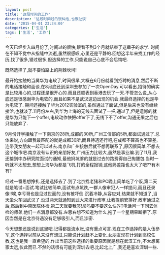 ```yaml
---
layout: post
title: '这段时间的工作'
description: '这段时间过的很纠结,也很扯淡'
date: '2015-04-01 23:34:00'
categories: ['生活']
tags: ['生活', '工作']
---
```


今天已经步入四月份了,时间过的很快,眼看不到3个月就结束了这辈子的求学.
时间在不知不觉中从指缝中流逝,虽然很感叹,心里还是平静的.回想这半年来找工作的经历,找了很多,错过很多,但选择的工作,只能说自己心底不会后悔吧.
<!--more-->
既然选择了,就不要怕路上的荆棘坎坷!

最开始接触的当属华为电软了,时间很早,大概在6月份就看到招聘的消息,然后不断的电话接触和面谈,在8月底还到深圳去参加了一次OpenDay.可以看出,招待的确实是比较用心的,过程还是很开心的.而且还顺表到香港去玩了一天.不管怎么说,从心底还是很感谢华为电软的,而且如果不是武汉这边出现的机会,我最终选择的也是华为电软了.
期间还接触了华为2012实验室的,虽然通过了面试,但是后来也没有继续接洽,也就淡了.11月份左右,到华为上海的无线去面试了一把,通过了,但是遗憾的就是华为只能下一个offer,电软动作快把offer下了,无线下不了offer,沟通无果之后也只能放弃了.

9月份开学接触了一下南京的28所,成都的30所,广州工信部的5所,都面试通过了.总体来说,方向跟我最匹配的就是成都30所,而且待遇还行吧,在成都不算高也不算差,连带我女朋友一起可以过去.南京和广州接触后就不想再联系了,原因很简单,不想去这个城市吧.南京没有认识的亲朋好友,广州压力比较大,虽然是事业编.到了11月,我还接到中办研究院面试的通知,最他妈坑爹的就是过去的路费得自己掏腰包.当时一听就不太想去,想想上海华为都是飞机,打的全程报销,这他妈差距也太大了吧??有木有?

经过一番思想挣扎,还是选择去了.到了北京找老猪和PC晚上简单吃了个饭,第二天就是笔试+面试.笔试比较简单,面试有点坑跌,一群人像审犯人一样提问,而且还录像!!唉,幸亏哥也是见过世面的,没有被吓倒.沉着冷静,从容应对,结果就不知道了,当天坐火车回武汉了.没过两天就通知到武大来进行政审,让我提前安排好.政审通过之后,然后到中南医院体检.第二天就要我签!尼吗要不要这么快?打电话问一下同去体检的师弟,他们一点消息都没有.左思右想不知道为什么,拖了一个星期果断拒了.原因当然是在北京待遇没有足够吸引人,而且涉密.

今天想想还是说到这里吧.记得都是流水账,没有重点可言.现在工作选择的是入伍参军,这个选择以前从来没有想过,只能说计划赶不上变化.女朋友现在计划到高校任教,这也是我一直希望的.作出当前这些选择的重要原因就是想在武汉工作,不太想离家太远,仅此而已.不然的话很有可能到深圳去吧.比起北上广,我还是喜欢深圳一些.

